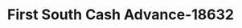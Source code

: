 ---
f_zip-code: 63050
f_state-code: MO
title: First South Cash Advance-18632
f_phone: 636-797-3232
f_city-only: Hillsboro
f_address: 10585 Highway 21 Hillsboro
f_location-unique-id: '18632'
slug: first-south-cash-advance-18632
updated-on: '2024-05-30T13:46:58.046Z'
created-on: '2024-05-30T13:36:59.803Z'
published-on: '2024-05-30T13:54:32.469Z'
f_city-state: cms/city/hillsboro-mo.md
f_company: cms/company/first-south-cash-advance.md
f_state: cms/state/missouri.md
layout: '[payday-loan].html'
tags: payday-loan
---